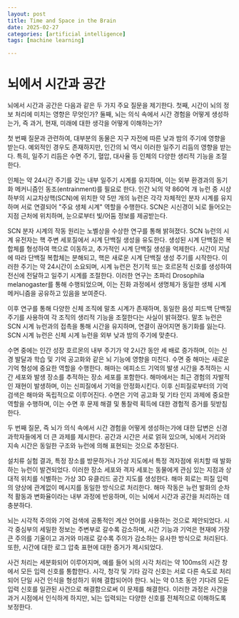 ```yaml
---
layout: post
title: Time and Space in the Brain
date: 2025-02-27
categories: [artificial intelligence]
tags: [machine learning]

---
```



# 뇌에서 시간과 공간


뇌에서 시간과 공간은 다음과 같은 두 가지 주요 질문을 제기한다. 첫째, 시간이 뇌의 정보 처리에 미치는 영향은 무엇인가? 둘째, 뇌는 의식 속에서 시간 경험을 어떻게 생성하는가, 즉 과거, 현재, 미래에 대한 생각을 어떻게 이해하는가?

첫 번째 질문과 관련하여, 대부분의 동물은 지구 자전에 따른 낮과 밤의 주기에 영향을 받는다. 예외적인 경우도 존재하지만, 인간의 뇌 역시 이러한 일주기 리듬의 영향을 받는다. 특히, 일주기 리듬은 수면 주기, 혈압, 대사율 등 인체의 다양한 생리적 기능을 조절한다.

인체는 약 24시간 주기를 갖는 내부 일주기 시계를 유지하며, 이는 외부 환경과의 동기화 메커니즘인 동조(entrainment)를 필요로 한다. 인간 뇌의 약 860억 개 뉴런 중 시상하부의 시교차상핵(SCN)에 위치한 약 5만 개의 뉴런은 각각 자체적인 분자 시계를 유지하며 서로 연결되어 "주요 생체 시계" 역할을 수행한다. SCN은 시신경이 뇌로 들어오는 지점 근처에 위치하며, 눈으로부터 빛/어둠 정보를 제공받는다.

SCN 분자 시계의 작동 원리는 노벨상을 수상한 연구를 통해 밝혀졌다. SCN 뉴런의 시계 유전자는 핵 주변 세포질에서 시계 단백질 생성을 유도한다. 생성된 시계 단백질은 복합체를 형성하여 핵으로 이동하고, 추가적인 시계 단백질 생성을 억제한다. 시간이 지남에 따라 단백질 복합체는 분해되고, 핵은 새로운 시계 단백질 생성 주기를 시작한다. 이러한 주기는 약 24시간이 소요되며, 시계 뉴런은 전기적 또는 호르몬적 신호를 생성하여 전신에 전달하고 일주기 시계를 조절한다. 이러한 연구는 초파리 Drosophila melanogaster를 통해 수행되었으며, 이는 진화 과정에서 생명체가 동일한 생체 시계 메커니즘을 공유하고 있음을 보여준다.

이후 연구를 통해 다양한 신체 조직에 말초 시계가 존재하며, 동일한 음성 피드백 단백질 주기를 사용하여 각 조직의 생리적 기능을 조절한다는 사실이 밝혀졌다. 말초 뉴런은 SCN 시계 뉴런과의 접촉을 통해 시간을 유지하며, 연결이 끊어지면 동기화를 잃는다. SCN 시계 뉴런은 신체 시계 뉴런을 외부 낮과 밤의 주기에 맞춘다.

수면 중에는 인간 성장 호르몬의 내부 주기가 약 2시간 동안 세 배로 증가하며, 이는 신경 발달과 학습 및 기억 공고화와 같은 뇌 기능에 영향을 미친다. 수면 중 해마는 새로운 기억 형성에 중요한 역할을 수행한다. 해마는 에피소드 기억의 발생 시간을 추적하는 시간 세포와 발생 장소를 추적하는 장소 세포를 포함한다. 해마에서는 최근 경험의 자발적인 재현이 발생하며, 이는 신피질에서 기억을 안정화시킨다. 이후 신피질로부터의 기억 검색은 해마와 독립적으로 이루어진다. 수면은 기억 공고화 및 기타 인지 과제에 중요한 역할을 수행하며, 이는 수면 후 문제 해결 및 통찰력 획득에 대한 경험적 증거를 뒷받침한다.

두 번째 질문, 즉 뇌가 의식 속에서 시간 경험을 어떻게 생성하는가에 대한 답변은 신경과학자들에게 더 큰 과제를 제시한다. 공간과 시간은 서로 얽혀 있으며, 뇌에서 거리와 지속 시간은 동일한 구조와 뉴런에 의해 표현되는 것으로 추정된다.

설치류 실험 결과, 특정 장소를 방문하거나 가상 지도에서 특정 격자점에 위치할 때 발화하는 뉴런이 발견되었다. 이러한 장소 세포와 격자 세포는 동물에게 관심 있는 지점과 상대적 위치를 식별하는 가상 3D 유클리드 공간 지도를 생성한다. 해마 회로는 피질 입력의 양상에 관계없이 메시지를 동일한 방식으로 처리한다. 해마 작동은 뉴런 발화의 순차적 활동과 변화율이라는 내부 과정에 반응하며, 이는 뇌에서 시간과 공간을 처리하는 데 충분하다.

뇌는 시각적 주의와 기억 검색에 공통적인 계산 언어를 사용하는 것으로 제안되었다. 시각 중심부의 세밀한 정보는 주변부로 갈수록 감소하며, 시간 기능과 기억은 현재에 가장 큰 주의를 기울이고 과거와 미래로 갈수록 주의가 감소하는 유사한 방식으로 처리된다. 또한, 시간에 대한 로그 압축 표현에 대한 증거가 제시되었다.

사건 처리는 세분화되어 이루어지며, 예를 들어 뇌의 시각 처리는 약 100ms의 시간 창에서 모든 입력 신호를 통합한다. 시각, 청각 및 기타 감각 신호는 서로 다른 속도로 처리되어 단일 사건 인식을 형성하기 위해 결합되어야 한다. 뇌는 약 0.1초 동안 기다려 모든 입력 신호를 일관된 사건으로 해결함으로써 이 문제를 해결한다. 이러한 과정은 사건을 과거 시점에서 인식하게 하지만, 뇌는 입력되는 다양한 신호를 전체적으로 이해하도록 보정한다.
